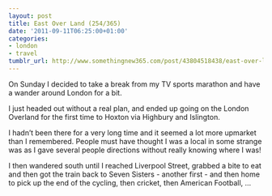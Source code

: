 ```yaml
---
layout: post
title: East Over Land (254/365)
date: '2011-09-11T06:25:00+01:00'
categories:
- london
- travel
tumblr_url: http://www.somethingnew365.com/post/43804518438/east-over-land-254365
---
```

On Sunday I decided to take a break from my TV sports marathon and have a wander around London for a bit.

I just headed out without a real plan, and ended up going on the London Overland for the first time to Hoxton via Highbury and Islington.

I hadn’t been there for a very long time and it seemed a lot more upmarket than I remembered. People must have thought I was a local in some strange was as I gave several people directions without really knowing where I was!

I then wandered south until I reached Liverpool Street, grabbed a bite to eat and then got the train back to Seven Sisters - another first - and then home to pick up the end of the cycling, then cricket, then American Football, …
